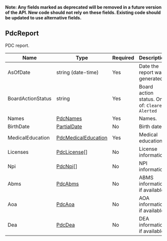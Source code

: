 **Note: Any fields marked as deprecated will be removed in a future version of the API. New code should not rely on these fields. Existing code should be updated to use alternative fields.**

## PdcReport

PDC report.

| Name | Type | Required | Description |
| - | - | - | - |
| AsOfDate | string (date-time) | Yes | Date the report was generated. |
| BoardActionStatus | string | Yes | Board action status. One of: `Cleared`, `Alerted` |
| Names | [PdcNames](pdc-names.md) | Yes | Names. |
| BirthDate | [PartialDate](/docs/definitions/partial-date.md) | No | Birth date. |
| MedicalEducation | [PdcMedicalEducation](pdc-medical-education.md) | Yes | Medical education. |
| Licenses | [PdcLicense](pdc-license.md)[] | No | License information. |
| Npi | [PdcNpi](pdc-npi.md)[] | No | NPI information. |
| Abms | [PdcAbms](pdc-abms.md) | No | ABMS information, if available. |
| Aoa | [PdcAoa](pdc-aoa.md) | No | AOA information, if available. |
| Dea | [PdcDea](pdc-dea.md) | No | DEA information, if available. |

